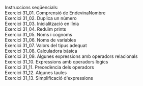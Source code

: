 Instruccions seqüencials:  
    Exercici 31_01. Comprensió de EndevinaNombre  
    Exercici 31_02. Duplica un número  
    Exercici 31_03. Inicialització en línia  
    Exercici 31_04. Reduïm prints  
    Exercici 31_05. Noms i cognoms  
    Exercici 31_06. Noms de variables  
    Exercici 31_07. Valors del tipus adequat  
    Exercici 31_08. Calculadora bàsica  
    Exercici 31_09. Algunes expressions amb operadors relacionals  
    Exercici 31_10. Expressions amb operadors lògics  
    Exercici 31_11. Precedència dels operadors  
    Exercici 31_12. Algunes taules  
    Exercici 31_13. Simplificació d'expressions  
    


